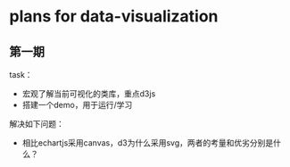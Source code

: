 # plans for data-visualization

## 第一期

task：
- 宏观了解当前可视化的类库，重点d3js
- 搭建一个demo，用于运行/学习

解决如下问题：
- 相比echartjs采用canvas，d3为什么采用svg，两者的考量和优劣分别是什么？